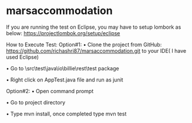 # marsaccommodation

If you are running the test on Eclipse, you may have to setup lombork as below:
https://projectlombok.org/setup/eclipse

How to Execute Test:
Option#1:
• Clone the project from GitHub: https://github.com/richashri87/marsaccommodation.git to your IDE( I have used Eclipse)

• Go to \src\test\java\io\billie\rest\test package

• Right click on AppTest.java file and run as junit

Option#2:
• Open command prompt

• Go to project directory

• Type mvn install, once completed type mvn test
